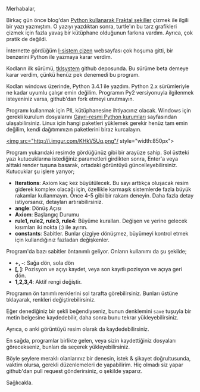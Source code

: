 ﻿<!--
.. date: 2014/07/14 08:33
.. slug: l-system-tool
.. title: Python L-Sistemi Aracı
.. description: Python Tk ile yazdığım L Sistemi çizme aracının beta sürümü github'da
-->

Merhabalar,

Birkaç gün önce blog'dan [Python kullanarak Fraktal şekiller](fractal.html) çizmek ile ilgili bir
yazı yazmıştım. O yazıyı yazdıktan sonra, turtle'ın bu tarz grafikleri çizmek için fazla yavaş
bir kütüphane olduğunun farkına vardım. Ayrıca, çok pratik de değildi.

İnternette gördüğüm [l-sistem çizen](http://www.kevs3d.co.uk/dev/lsystems/) websayfası çok hoşuma gitti,
bir benzerini Python ile yazmaya karar verdim. <!-- TEASER_END -->

Kodların ilk sürümü, [tklsystem](https://github.com/yasar11732/tklsystem) github deposunda. Bu sürüme
beta demeye karar verdim, çünkü henüz pek denemedi bu program.

Kodları windows üzerinde, Python 3.4.1 ile yazdım. Python 2.x sürümleriyle ne kadar uyumlu çalışır emin değilim.
Programın Py2 versiyonuyla ilgilenmek isteyeniniz varsa, github'dan fork etmeyi unutmayın.

Programı kullanmak için PIL kütüphanesine ihtiyacınız olacak. Windows için gerekli kurulum dosyalarını [Gayri-resmi Python kurumları](http://www.lfd.uci.edu/~gohlke/pythonlibs/)
sayfasından ulaşabilirsiniz. Linux için hangi paketleri yüklemek gerekir henüz tam emin değilim, kendi dağıtımınızın paketlerini biraz kurcalayın.

<a href="http://i.imgur.com/KHkV5Uq.png" target="_blank"><img src="http://i.imgur.com/KHkV5Uq.png"/ style="width:850px"></a>

Program yukarıdaki resimde gördüğünüz gibi bir arayüze sahip. Sol üstteki yazı kutucuklarına istediğiniz parametleri girdikten sonra, Enter'a veya
alttaki render tuşuna basarak, ortadaki görüntüyü güncelleyebilirsiniz. Kutucuklar şu işlere yarıyor;

 - **Iterations**: Axiom kaç kez büyütülecek. Bu sayı arttıkça oluşacak resim giderek komplex olacağı için, özellikle karmaşık sistemlerde
 fazla büyük rakamlar kullanmayın. Önce 4-5 gibi bir rakam deneyin. Daha fazla detay istiyorsanız, detayları artırabilirsiniz.
 - **angle**: Dönüş Açısı
 - **Axiom**: Başlangıç Durumu
 - **rule1, rule2, rule3, rule4**: Büyüme kuralları. Değişen ve yerine gelecek kısımları iki nokta (:) ile ayırın.
 - **constants**: Sabitler. Bunlar çizgiye dönüşmez, büyümeyi kontrol etmek için kullandığınız fazladan değişkenler.
 
Program'da bazı sabitler öntanımlı geliyor. Onların kullanımı da şu şekilde;

 - **+, -**: Sağa dön, sola dön
 - **[, ]**: Pozisyon ve açıyı kaydet, veya son kayıtlı pozisyon ve açıya geri dön.
 - **1,2,3,4**: Aktif rengi değiştir.
 
Programın ön tanımlı renklerini sol tarafta görebilirsiniz. Bunları üstüne tıklayarak, renkleri değiştirebilirsiniz.

Eğer denediğiniz bir şekli beğendiyseniz, bunun denklemini `save` tuşuyla bir metin belgesine kaydedebilir, daha sonra bunu tekrar yükleyebilirsiniz.

Ayrıca, o anki görüntüyü resim olarak da kaydedebilirsiniz.

En sağda, programlar birlikte gelen, veya sizin kaydettiğiniz dosyaları görecekseniz, bunları da seçerek yükleyebilirsiniz.

Böyle şeylere meraklı olanlarınız bir denesin, istek & şikayet doğrultusunda, vaktim olursa, gerekli düzenlemeleri de yapabilirim. Hiç olmadı siz
yapar github'dan pull request gönderirsiniz, o şekilde yaparız.

Sağlıcakla.
